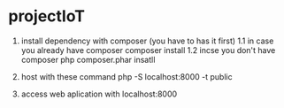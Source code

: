 # projectIoT

1. install dependency with composer (you have to has it first)
    1.1 in case you already have composer 
        composer install
    1.2 incse you don't have composer
        php composer.phar insatll
2. host with these command
php -S localhost:8000 -t public

3. access web aplication with
localhost:8000